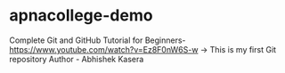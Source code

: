 # apnacollege-demo
Complete Git and GitHub Tutorial for Beginners-https://www.youtube.com/watch?v=Ez8F0nW6S-w  -> This is my first Git repository
Author - Abhishek Kasera
